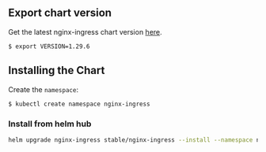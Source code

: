 ## Export chart version

Get the latest nginx-ingress chart version [here](https://hub.helm.sh/charts/stable/nginx-ingress).

```console
$ export VERSION=1.29.6
```

## Installing the Chart

Create the `namespace`:

```console
$ kubectl create namespace nginx-ingress
```

### Install from helm hub

```bash
helm upgrade nginx-ingress stable/nginx-ingress --install --namespace nginx-ingress -f values.yaml --version ${VERSION} --atomic --debug
```
